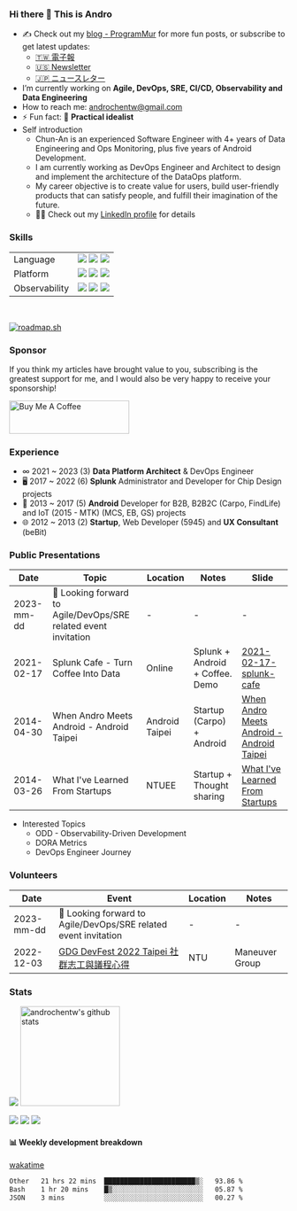 ### Hi there 👋 This is Andro

* ✍️ Check out my [blog - ProgramMur](https://blog.androchen.tw/) for more fun posts, or subscribe to get latest updates:
  * [🇹🇼 電子報](https://programmuren.substack.com/)
  * [🇺🇸 Newsletter](https://programmuren.substack.com/)
  * [🇯🇵 ニュースレター](https://programmurja.substack.com/)
* I’m currently working on **Agile, DevOps, SRE, CI/CD, Observability and Data Engineering**
* How to reach me: androchentw@gmail.com
* ⚡ Fun fact: 🚀 **Practical idealist**
* Self introduction
  * Chun-An is an experienced Software Engineer with 4+ years of Data Engineering and Ops Monitoring, plus five years of Android Development. 
  * I am currently working as DevOps Engineer and Architect to design and implement the architecture of the DataOps platform.
  * My career objective is to create value for users, build user-friendly products that can satisfy people, and fulfill their imagination of the future.
  * 👨‍💻 Check out my [LinkedIn profile](https://www.linkedin.com/in/androchen/) for details

### Skills

<table>
  <tr>
    <td>Language</td>
    <td>
<!--      <img src="https://skillicons.dev/icons?i=java,py,bash" /> -->
     <img src="https://img.shields.io/badge/java-%23ED8B00.svg?style=for-the-badge&logo=openjdk&logoColor=white" />
     <img src="https://img.shields.io/badge/python-3670A0?style=for-the-badge&logo=python&logoColor=ffdd54" />
     <img src="https://img.shields.io/badge/shell_script-%23121011.svg?style=for-the-badge&logo=gnu-bash&logoColor=white" />
    </td>
  </tr>
  <tr>
    <td>Platform</td>
    <td>
<!--      <img src="https://skillicons.dev/icons?i=docker,kubernetes,gcp" /> -->
     <img src="https://img.shields.io/badge/docker-%230db7ed.svg?style=for-the-badge&logo=docker&logoColor=white" />
     <img src="https://img.shields.io/badge/kubernetes-%23326ce5.svg?style=for-the-badge&logo=kubernetes&logoColor=white" />
     <img src="https://img.shields.io/badge/GoogleCloud-%234285F4.svg?style=for-the-badge&logo=google-cloud&logoColor=white" />
    </td>
  </tr> 
  <tr>
    <td>Observability</td>
    <td>
<!--      <img src="https://skillicons.dev/icons?i=splunk,grafana,prometheus" />      -->
     <img src="https://img.shields.io/badge/splunk-%23000000.svg?style=for-the-badge&logo=splunk&logoColor=white" />
     <img src="https://img.shields.io/badge/grafana-%23F46800.svg?style=for-the-badge&logo=grafana&logoColor=white" />
     <img src="https://img.shields.io/badge/Prometheus-E6522C?style=for-the-badge&logo=Prometheus&logoColor=white" />
    </td>
  </tr>
</table>
<br>

[![roadmap.sh](https://api.roadmap.sh/v1-badge/tall/6525010153c920241bc366f7?variant=dark)](https://roadmap.sh)

### Sponsor

If you think my articles have brought value to you, subscribing is the greatest support for me, and I would also be very happy to receive your sponsorship!

<a href="https://www.buymeacoffee.com/androchentw" target="_blank"><img src="https://cdn.buymeacoffee.com/buttons/v2/default-yellow.png" alt="Buy Me A Coffee" style="height: 60px !important;width: 217px !important;" ></a>


### Experience

* ∞ 2021 ~ 2023 (3) **Data Platform Architect** & DevOps Engineer
* 🖥 2017 ~ 2022 (6) **Splunk** Administrator and Developer for Chip Design projects
* 📱 2013 ~ 2017 (5) **Android** Developer for B2B, B2B2C (Carpo, FindLife) and IoT (2015 - MTK) (MCS, EB, GS) projects
* 🌐 2012 ~ 2013 (2) **Startup**, Web Developer (5945) and **UX Consultant** (beBit)


### Public Presentations

| Date | Topic | Location | Notes | Slide |
| ---- | ----- | -------- | ----- | ----- |
| 2023-mm-dd | 🙋 Looking forward to Agile/DevOps/SRE related event invitation | - | - | - |
| 2021-02-17 | Splunk Cafe - Turn Coffee Into Data | Online | Splunk + Android + Coffee. Demo | [2021-02-17-splunk-cafe] |
| 2014-04-30 | When Andro Meets Android - Android Taipei | Android Taipei | Startup (Carpo) + Android | [When Andro Meets Android - Android Taipei] |
| 2014-03-26 | What I've Learned From Startups | NTUEE | Startup + Thought sharing | [What I've Learned From Startups] |

[2021-02-17-splunk-cafe]: https://speakerdeck.com/androchentw/2021-02-17-splunk-cafe
[When Andro Meets Android - Android Taipei]: https://speakerdeck.com/androchentw/when-andro-meets-android-android-taipei
[What I've Learned From Startups]: https://speakerdeck.com/androchentw/what-ive-learned-from-startups

* Interested Topics
  * ODD - Observability-Driven Development
  * DORA Metrics
  * DevOps Engineer Journey


### Volunteers

| Date | Event | Location | Notes | 
| ---- | ----- | -------- | ----- | 
| 2023-mm-dd | 🙋 Looking forward to Agile/DevOps/SRE related event invitation | - | - | 
| 2022-12-03 | [GDG DevFest 2022 Taipei 社群志工與議程心得] | NTU | Maneuver Group | 

[GDG DevFest 2022 Taipei 社群志工與議程心得]: https://blog.androchen.tw/gdg-devfest-2022-taipei/

### Stats

<img src="https://github-profile-trophy.vercel.app/?username=androchentw&theme=nord&no-frame=true&row=1&column=6" />

<a href="https://github.com/androchentw">
  <img height="180em" src="https://github-readme-stats.vercel.app/api?username=androchentw&show_icons=true&theme=tokyonight&count_private=true" alt="androchentw's github stats" />
</a>

![](http://github-profile-summary-cards.vercel.app/api/cards/profile-details?username=androchentw&theme=solarized_dark)
![](http://github-profile-summary-cards.vercel.app/api/cards/repos-per-language?username=androchentw&theme=solarized_dark)
![](http://github-profile-summary-cards.vercel.app/api/cards/productive-time?username=androchentw&theme=solarized_dark&utcOffset=8)


#### 📊 Weekly development breakdown

[wakatime](https://wakatime.com/dashboard)

<!--START_SECTION:waka-->

```txt
Other   21 hrs 22 mins  ███████████████████████▒░   93.86 %
Bash    1 hr 20 mins    █▒░░░░░░░░░░░░░░░░░░░░░░░   05.87 %
JSON    3 mins          ░░░░░░░░░░░░░░░░░░░░░░░░░   00.27 %
```

<!--END_SECTION:waka-->

<!--
**androchentw/androchentw** is a ✨ _special_ ✨ repository because its `README.md` (this file) appears on your GitHub profile.

- 🔭 I’m currently working on ...
- 🌱 I’m currently learning ...
- 👯 I’m looking to collaborate on ...
- 🤔 I’m looking for help with ...
- 💬 Ask me about ...
- 📫 How to reach me: ...
- 😄 Pronouns: ...
- ⚡ Fun fact: ...
-->
